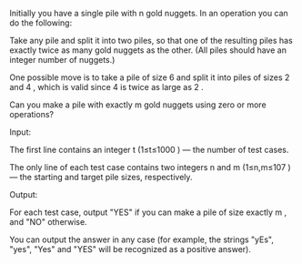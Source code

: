 Initially you have a single pile with n gold nuggets. In an operation you can do the following:

Take any pile and split it into two piles, so that one of the resulting piles has exactly twice as many gold nuggets as the other. (All piles should have an integer number of nuggets.)

One possible move is to take a pile of size 6 and split it into piles of sizes 2 and 4 , which is valid since 4 is twice as large as 2 .

Can you make a pile with exactly m gold nuggets using zero or more operations?

Input:

The first line contains an integer t (1≤t≤1000 ) — the number of test cases.

The only line of each test case contains two integers n and m (1≤n,m≤107 ) — the starting and target pile sizes, respectively.

Output:

For each test case, output "YES" if you can make a pile of size exactly m , and "NO" otherwise.

You can output the answer in any case (for example, the strings "yEs", "yes", "Yes" and "YES" will be recognized as a positive answer).
